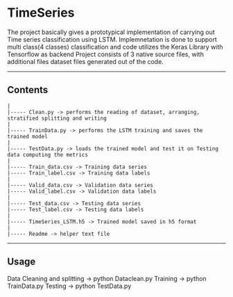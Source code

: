 # TimeSeries

The project basically gives a prototypical implementation of carrying out Time series classification using LSTM.
Implemnetation is done to support multi class(4 classes) classification and code utilizes the Keras Library with Tensorflow as backend
Project consists of 3 native source files, with additional files dataset files generated out of the code. 

---------
Contents
---------
    |
    |----- Clean.py -> performs the reading of dataset, arranging, stratified splitting and writing    
    |
    |----- TrainData.py -> performs the LSTM training and saves the trained model 
    |
    |----- TestData.py -> loads the trained model and test it on Testing data computing the metrics
    |
    |----- Train_data.csv -> Training data series
    |----- Train_label.csv -> Training data labels
    |
    |----- Valid_data.csv -> Validation data series
    |----- Valid_label.csv -> Validation data labels
    |
    |----- Test_data.csv -> Testing data series
    |----- Test_label.csv -> Testing data labels
    |
    |----- TimeSeries_LSTM.h5 -> Trained model saved in h5 format
    |
    |----- Readme -> helper text file
        
--------
 Usage
--------

Data Cleaning and splitting -> python Dataclean.py
Training                    -> python TrainData.py
Testing                     -> python TestData.py
        
        
